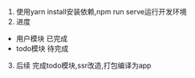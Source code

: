 1. 使用yarn install安装依赖,npm run serve运行开发环境
2. 进度
- 用户模块 
已完成   
- todo模块
待完成
3. 后续
完成todo模块,ssr改造,打包编译为app
